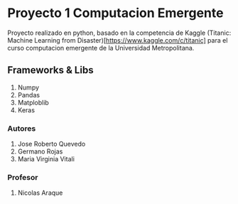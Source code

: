 # Proyecto 1 Computacion Emergente

Proyecto realizado en python, basado en la competencia de Kaggle (Titanic: Machine Learning from Disaster)[https://www.kaggle.com/c/titanic] para el curso computacion emergente de la Universidad Metropolitana.

## Frameworks & Libs

1. Numpy
2. Pandas
3. Matploblib
4. Keras

### Autores

1. Jose Roberto Quevedo
2. Germano Rojas
3. Maria Virginia Vitali

### Profesor

1. Nicolas Araque

